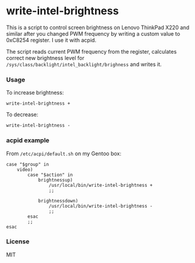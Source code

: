 # write-intel-brightness

This is a script to control screen brightness on Lenovo ThinkPad X220 and similar after you changed PWM frequency by writing a custom value to 0xC8254 register. I use it with acpid.

The script reads current PWM frequency from the register, calculates correct new brightness level for `/sys/class/backlight/intel_backlight/brighness` and writes it.

### Usage

To increase brightness:
```
write-intel-brightness +
```

To decrease:
```
write-intel-brightness -
```

### acpid example

From `/etc/acpi/default.sh` on my Gentoo box:

```
case "$group" in
    video)
        case "$action" in
            brightnessup)
                /usr/local/bin/write-intel-brightness +
                ;;

            brightnessdown)
                /usr/local/bin/write-intel-brightness -
                ;;
        esac
        ;;
esac
```

### License

MIT
